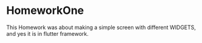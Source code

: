 # HomeworkOne
This Homework was about making a simple screen with different WIDGETS, and yes it is in flutter framework.
